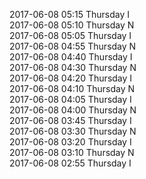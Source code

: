 2017-06-08 05:15 Thursday  I  
2017-06-08 05:10 Thursday  N  
2017-06-08 05:05 Thursday  I  
2017-06-08 04:55 Thursday  N  
2017-06-08 04:40 Thursday  I  
2017-06-08 04:30 Thursday  N  
2017-06-08 04:20 Thursday  I  
2017-06-08 04:10 Thursday  N  
2017-06-08 04:05 Thursday  I  
2017-06-08 04:00 Thursday  N  
2017-06-08 03:45 Thursday  I  
2017-06-08 03:30 Thursday  N  
2017-06-08 03:20 Thursday  I  
2017-06-08 03:10 Thursday  N  
2017-06-08 02:55 Thursday  I  
